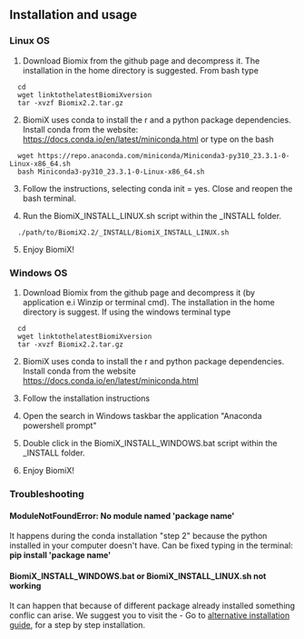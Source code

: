 ## Installation and usage
### Linux OS
  1. Download Biomix from the github page and decompress it. The installation in the home directory is suggested. From bash type
```
  cd
  wget linktothelatestBiomiXversion
  tar -xvzf Biomix2.2.tar.gz
```
  2. BiomiX uses conda to install the r and a python package dependencies. 
  Install conda from the website: https://docs.conda.io/en/latest/miniconda.html or type on the bash 
```
  wget https://repo.anaconda.com/miniconda/Miniconda3-py310_23.3.1-0-Linux-x86_64.sh
  bash Miniconda3-py310_23.3.1-0-Linux-x86_64.sh
```
  3. Follow the instructions, selecting conda init = yes. Close and reopen the bash terminal.

  4. Run the BiomiX_INSTALL_LINUX.sh script within the _INSTALL folder.
```
  ./path/to/BiomiX2.2/_INSTALL/BiomiX_INSTALL_LINUX.sh
```
  5. Enjoy BiomiX!


### Windows OS
  1. Download Biomix from the github page and decompress it (by application e.i Winzip or terminal cmd). The installation in the home directory is suggest.
     If using the windows terminal type
```
  cd
  wget linktothelatestBiomiXversion
  tar -xvzf Biomix2.2.tar.gz
```
  2. BiomiX uses conda to install the r and python package dependencies. 
  Install conda from the website https://docs.conda.io/en/latest/miniconda.html

  3. Follow the installation instructions
  
  4. Open the search in Windows taskbar the application "Anaconda powershell prompt"

  5. Double click in the BiomiX_INSTALL_WINDOWS.bat script within the _INSTALL folder.

  5. Enjoy BiomiX!
   
### Troubleshooting
#### **ModuleNotFoundError: No module named 'package name'** 
It happens during the conda installation "step 2" because the python installed in your computer doesn't have. Can be fixed typing in the terminal: **pip install 'package name'**
#### BiomiX_INSTALL_WINDOWS.bat or BiomiX_INSTALL_LINUX.sh not working
It can happen that because of different package already installed something conflic can arise. We suggest you to visit the - Go to [alternative installation guide](Alternative_Installation.md), for a step by step installation.
